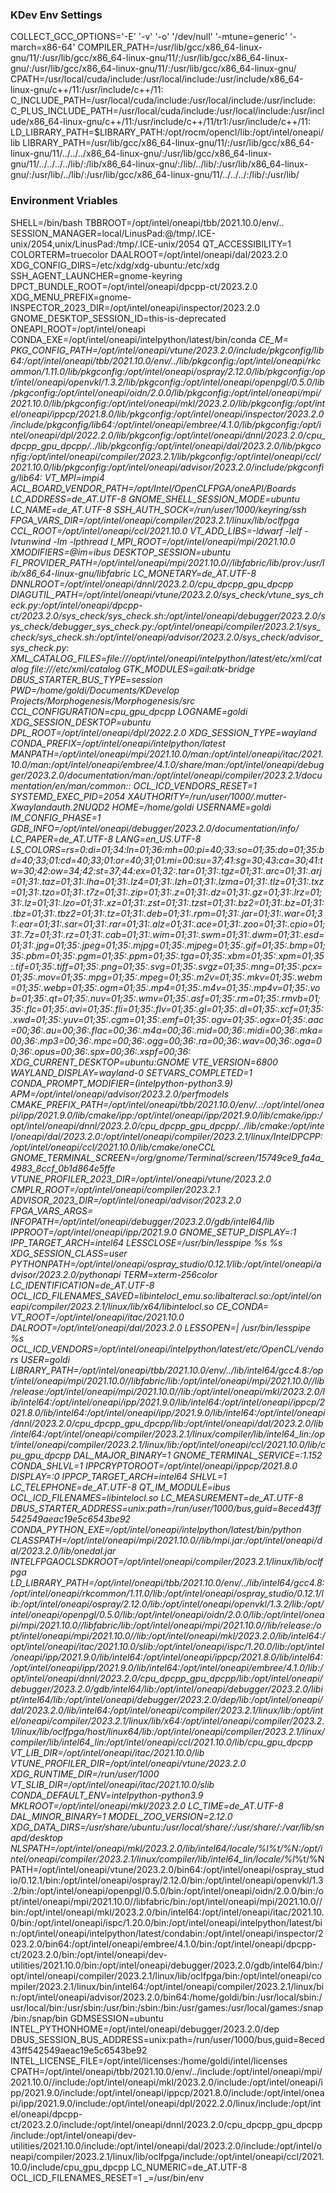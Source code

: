 ### KDev Env Settings

COLLECT_GCC_OPTIONS='-E' '-v' '-o' '/dev/null' '-mtune=generic' '-march=x86-64'
COMPILER_PATH=/usr/lib/gcc/x86_64-linux-gnu/11/:/usr/lib/gcc/x86_64-linux-gnu/11/:/usr/lib/gcc/x86_64-linux-gnu/:/usr/lib/gcc/x86_64-linux-gnu/11/:/usr/lib/gcc/x86_64-linux-gnu/
CPATH=/usr/local/cuda/include:/usr/local/include:/usr/include/x86_64-linux-gnu/c++/11:/usr/include/c++/11:
C_INCLUDE_PATH=/usr/local/cuda/include:/usr/local/include:/usr/include:
C_PLUS_INCLUDE_PATH=/usr/local/cuda/include:/usr/local/include:/usr/include/x86_64-linux-gnu/c++/11:/usr/include/c++/11/tr1:/usr/include/c++/11:
LD_LIBRARY_PATH=$LIBRARY_PATH:/opt/rocm/opencl/lib:/opt/intel/oneapi/lib
LIBRARY_PATH=/usr/lib/gcc/x86_64-linux-gnu/11/:/usr/lib/gcc/x86_64-linux-gnu/11/../../../x86_64-linux-gnu/:/usr/lib/gcc/x86_64-linux-gnu/11/../../../../lib/:/lib/x86_64-linux-gnu/:/lib/../lib/:/usr/lib/x86_64-linux-gnu/:/usr/lib/../lib/:/usr/lib/gcc/x86_64-linux-gnu/11/../../../:/lib/:/usr/lib/


### Environment Vriables

SHELL=/bin/bash
TBBROOT=/opt/intel/oneapi/tbb/2021.10.0/env/..
SESSION_MANAGER=local/LinusPad:@/tmp/.ICE-unix/2054,unix/LinusPad:/tmp/.ICE-unix/2054
QT_ACCESSIBILITY=1
COLORTERM=truecolor
DAALROOT=/opt/intel/oneapi/dal/2023.2.0
XDG_CONFIG_DIRS=/etc/xdg/xdg-ubuntu:/etc/xdg
SSH_AGENT_LAUNCHER=gnome-keyring
DPCT_BUNDLE_ROOT=/opt/intel/oneapi/dpcpp-ct/2023.2.0
XDG_MENU_PREFIX=gnome-
INSPECTOR_2023_DIR=/opt/intel/oneapi/inspector/2023.2.0
GNOME_DESKTOP_SESSION_ID=this-is-deprecated
ONEAPI_ROOT=/opt/intel/oneapi
CONDA_EXE=/opt/intel/oneapi/intelpython/latest/bin/conda
_CE_M=
PKG_CONFIG_PATH=/opt/intel/oneapi/vtune/2023.2.0/include/pkgconfig/lib64:/opt/intel/oneapi/tbb/2021.10.0/env/../lib/pkgconfig:/opt/intel/oneapi/rkcommon/1.11.0/lib/pkgconfig:/opt/intel/oneapi/ospray/2.12.0/lib/pkgconfig:/opt/intel/oneapi/openvkl/1.3.2/lib/pkgconfig:/opt/intel/oneapi/openpgl/0.5.0/lib/pkgconfig:/opt/intel/oneapi/oidn/2.0.0/lib/pkgconfig:/opt/intel/oneapi/mpi/2021.10.0/lib/pkgconfig:/opt/intel/oneapi/mkl/2023.2.0/lib/pkgconfig:/opt/intel/oneapi/ippcp/2021.8.0/lib/pkgconfig:/opt/intel/oneapi/inspector/2023.2.0/include/pkgconfig/lib64:/opt/intel/oneapi/embree/4.1.0/lib/pkgconfig:/opt/intel/oneapi/dpl/2022.2.0/lib/pkgconfig:/opt/intel/oneapi/dnnl/2023.2.0/cpu_dpcpp_gpu_dpcpp/../lib/pkgconfig:/opt/intel/oneapi/dal/2023.2.0/lib/pkgconfig:/opt/intel/oneapi/compiler/2023.2.1/lib/pkgconfig:/opt/intel/oneapi/ccl/2021.10.0/lib/pkgconfig:/opt/intel/oneapi/advisor/2023.2.0/include/pkgconfig/lib64:
VT_MPI=impi4
ACL_BOARD_VENDOR_PATH=/opt/Intel/OpenCLFPGA/oneAPI/Boards
LC_ADDRESS=de_AT.UTF-8
GNOME_SHELL_SESSION_MODE=ubuntu
LC_NAME=de_AT.UTF-8
SSH_AUTH_SOCK=/run/user/1000/keyring/ssh
FPGA_VARS_DIR=/opt/intel/oneapi/compiler/2023.2.1/linux/lib/oclfpga
CCL_ROOT=/opt/intel/oneapi/ccl/2021.10.0
VT_ADD_LIBS=-ldwarf -lelf -lvtunwind -lm -lpthread
I_MPI_ROOT=/opt/intel/oneapi/mpi/2021.10.0
XMODIFIERS=@im=ibus
DESKTOP_SESSION=ubuntu
FI_PROVIDER_PATH=/opt/intel/oneapi/mpi/2021.10.0//libfabric/lib/prov:/usr/lib/x86_64-linux-gnu/libfabric
LC_MONETARY=de_AT.UTF-8
DNNLROOT=/opt/intel/oneapi/dnnl/2023.2.0/cpu_dpcpp_gpu_dpcpp
DIAGUTIL_PATH=/opt/intel/oneapi/vtune/2023.2.0/sys_check/vtune_sys_check.py:/opt/intel/oneapi/dpcpp-ct/2023.2.0/sys_check/sys_check.sh:/opt/intel/oneapi/debugger/2023.2.0/sys_check/debugger_sys_check.py:/opt/intel/oneapi/compiler/2023.2.1/sys_check/sys_check.sh:/opt/intel/oneapi/advisor/2023.2.0/sys_check/advisor_sys_check.py:
XML_CATALOG_FILES=file:///opt/intel/oneapi/intelpython/latest/etc/xml/catalog file:///etc/xml/catalog
GTK_MODULES=gail:atk-bridge
DBUS_STARTER_BUS_TYPE=session
PWD=/home/goldi/Documents/KDevelop Projects/Morphogenesis/Morphogenesis/src
CCL_CONFIGURATION=cpu_gpu_dpcpp
LOGNAME=goldi
XDG_SESSION_DESKTOP=ubuntu
DPL_ROOT=/opt/intel/oneapi/dpl/2022.2.0
XDG_SESSION_TYPE=wayland
CONDA_PREFIX=/opt/intel/oneapi/intelpython/latest
MANPATH=/opt/intel/oneapi/mpi/2021.10.0/man:/opt/intel/oneapi/itac/2021.10.0/man:/opt/intel/oneapi/embree/4.1.0/share/man:/opt/intel/oneapi/debugger/2023.2.0/documentation/man:/opt/intel/oneapi/compiler/2023.2.1/documentation/en/man/common::
OCL_ICD_VENDORS_RESET=1
SYSTEMD_EXEC_PID=2054
XAUTHORITY=/run/user/1000/.mutter-Xwaylandauth.2NUQD2
HOME=/home/goldi
USERNAME=goldi
IM_CONFIG_PHASE=1
GDB_INFO=/opt/intel/oneapi/debugger/2023.2.0/documentation/info/
LC_PAPER=de_AT.UTF-8
LANG=en_US.UTF-8
LS_COLORS=rs=0:di=01;34:ln=01;36:mh=00:pi=40;33:so=01;35:do=01;35:bd=40;33;01:cd=40;33;01:or=40;31;01:mi=00:su=37;41:sg=30;43:ca=30;41:tw=30;42:ow=34;42:st=37;44:ex=01;32:*.tar=01;31:*.tgz=01;31:*.arc=01;31:*.arj=01;31:*.taz=01;31:*.lha=01;31:*.lz4=01;31:*.lzh=01;31:*.lzma=01;31:*.tlz=01;31:*.txz=01;31:*.tzo=01;31:*.t7z=01;31:*.zip=01;31:*.z=01;31:*.dz=01;31:*.gz=01;31:*.lrz=01;31:*.lz=01;31:*.lzo=01;31:*.xz=01;31:*.zst=01;31:*.tzst=01;31:*.bz2=01;31:*.bz=01;31:*.tbz=01;31:*.tbz2=01;31:*.tz=01;31:*.deb=01;31:*.rpm=01;31:*.jar=01;31:*.war=01;31:*.ear=01;31:*.sar=01;31:*.rar=01;31:*.alz=01;31:*.ace=01;31:*.zoo=01;31:*.cpio=01;31:*.7z=01;31:*.rz=01;31:*.cab=01;31:*.wim=01;31:*.swm=01;31:*.dwm=01;31:*.esd=01;31:*.jpg=01;35:*.jpeg=01;35:*.mjpg=01;35:*.mjpeg=01;35:*.gif=01;35:*.bmp=01;35:*.pbm=01;35:*.pgm=01;35:*.ppm=01;35:*.tga=01;35:*.xbm=01;35:*.xpm=01;35:*.tif=01;35:*.tiff=01;35:*.png=01;35:*.svg=01;35:*.svgz=01;35:*.mng=01;35:*.pcx=01;35:*.mov=01;35:*.mpg=01;35:*.mpeg=01;35:*.m2v=01;35:*.mkv=01;35:*.webm=01;35:*.webp=01;35:*.ogm=01;35:*.mp4=01;35:*.m4v=01;35:*.mp4v=01;35:*.vob=01;35:*.qt=01;35:*.nuv=01;35:*.wmv=01;35:*.asf=01;35:*.rm=01;35:*.rmvb=01;35:*.flc=01;35:*.avi=01;35:*.fli=01;35:*.flv=01;35:*.gl=01;35:*.dl=01;35:*.xcf=01;35:*.xwd=01;35:*.yuv=01;35:*.cgm=01;35:*.emf=01;35:*.ogv=01;35:*.ogx=01;35:*.aac=00;36:*.au=00;36:*.flac=00;36:*.m4a=00;36:*.mid=00;36:*.midi=00;36:*.mka=00;36:*.mp3=00;36:*.mpc=00;36:*.ogg=00;36:*.ra=00;36:*.wav=00;36:*.oga=00;36:*.opus=00;36:*.spx=00;36:*.xspf=00;36:
XDG_CURRENT_DESKTOP=ubuntu:GNOME
VTE_VERSION=6800
WAYLAND_DISPLAY=wayland-0
SETVARS_COMPLETED=1
CONDA_PROMPT_MODIFIER=(intelpython-python3.9)
APM=/opt/intel/oneapi/advisor/2023.2.0/perfmodels
CMAKE_PREFIX_PATH=/opt/intel/oneapi/tbb/2021.10.0/env/..:/opt/intel/oneapi/ipp/2021.9.0/lib/cmake/ipp:/opt/intel/oneapi/ipp/2021.9.0/lib/cmake/ipp:/opt/intel/oneapi/dnnl/2023.2.0/cpu_dpcpp_gpu_dpcpp/../lib/cmake:/opt/intel/oneapi/dal/2023.2.0:/opt/intel/oneapi/compiler/2023.2.1/linux/IntelDPCPP:/opt/intel/oneapi/ccl/2021.10.0/lib/cmake/oneCCL
GNOME_TERMINAL_SCREEN=/org/gnome/Terminal/screen/15749ce9_fa4a_4983_8ccf_0b1d864e5ffe
VTUNE_PROFILER_2023_DIR=/opt/intel/oneapi/vtune/2023.2.0
CMPLR_ROOT=/opt/intel/oneapi/compiler/2023.2.1
ADVISOR_2023_DIR=/opt/intel/oneapi/advisor/2023.2.0
FPGA_VARS_ARGS=
INFOPATH=/opt/intel/oneapi/debugger/2023.2.0/gdb/intel64/lib
IPPROOT=/opt/intel/oneapi/ipp/2021.9.0
GNOME_SETUP_DISPLAY=:1
IPP_TARGET_ARCH=intel64
LESSCLOSE=/usr/bin/lesspipe %s %s
XDG_SESSION_CLASS=user
PYTHONPATH=/opt/intel/oneapi/ospray_studio/0.12.1/lib:/opt/intel/oneapi/advisor/2023.2.0/pythonapi
TERM=xterm-256color
LC_IDENTIFICATION=de_AT.UTF-8
OCL_ICD_FILENAMES_SAVED=libintelocl_emu.so:libalteracl.so:/opt/intel/oneapi/compiler/2023.2.1/linux/lib/x64/libintelocl.so
_CE_CONDA=
VT_ROOT=/opt/intel/oneapi/itac/2021.10.0
DALROOT=/opt/intel/oneapi/dal/2023.2.0
LESSOPEN=| /usr/bin/lesspipe %s
OCL_ICD_VENDORS=/opt/intel/oneapi/intelpython/latest/etc/OpenCL/vendors
USER=goldi
LIBRARY_PATH=/opt/intel/oneapi/tbb/2021.10.0/env/../lib/intel64/gcc4.8:/opt/intel/oneapi/mpi/2021.10.0//libfabric/lib:/opt/intel/oneapi/mpi/2021.10.0//lib/release:/opt/intel/oneapi/mpi/2021.10.0//lib:/opt/intel/oneapi/mkl/2023.2.0/lib/intel64:/opt/intel/oneapi/ipp/2021.9.0/lib/intel64:/opt/intel/oneapi/ippcp/2021.8.0/lib/intel64:/opt/intel/oneapi/ipp/2021.9.0/lib/intel64:/opt/intel/oneapi/dnnl/2023.2.0/cpu_dpcpp_gpu_dpcpp/lib:/opt/intel/oneapi/dal/2023.2.0/lib/intel64:/opt/intel/oneapi/compiler/2023.2.1/linux/compiler/lib/intel64_lin:/opt/intel/oneapi/compiler/2023.2.1/linux/lib:/opt/intel/oneapi/ccl/2021.10.0/lib/cpu_gpu_dpcpp
DAL_MAJOR_BINARY=1
GNOME_TERMINAL_SERVICE=:1.152
CONDA_SHLVL=1
IPPCRYPTOROOT=/opt/intel/oneapi/ippcp/2021.8.0
DISPLAY=:0
IPPCP_TARGET_ARCH=intel64
SHLVL=1
LC_TELEPHONE=de_AT.UTF-8
QT_IM_MODULE=ibus
OCL_ICD_FILENAMES=libintelocl.so
LC_MEASUREMENT=de_AT.UTF-8
DBUS_STARTER_ADDRESS=unix:path=/run/user/1000/bus,guid=8eced43ff542549aeac19e5c6543be92
CONDA_PYTHON_EXE=/opt/intel/oneapi/intelpython/latest/bin/python
CLASSPATH=/opt/intel/oneapi/mpi/2021.10.0//lib/mpi.jar:/opt/intel/oneapi/dal/2023.2.0/lib/onedal.jar
INTELFPGAOCLSDKROOT=/opt/intel/oneapi/compiler/2023.2.1/linux/lib/oclfpga
LD_LIBRARY_PATH=/opt/intel/oneapi/tbb/2021.10.0/env/../lib/intel64/gcc4.8:/opt/intel/oneapi/rkcommon/1.11.0/lib:/opt/intel/oneapi/ospray_studio/0.12.1/lib:/opt/intel/oneapi/ospray/2.12.0/lib:/opt/intel/oneapi/openvkl/1.3.2/lib:/opt/intel/oneapi/openpgl/0.5.0/lib:/opt/intel/oneapi/oidn/2.0.0/lib:/opt/intel/oneapi/mpi/2021.10.0//libfabric/lib:/opt/intel/oneapi/mpi/2021.10.0//lib/release:/opt/intel/oneapi/mpi/2021.10.0//lib:/opt/intel/oneapi/mkl/2023.2.0/lib/intel64:/opt/intel/oneapi/itac/2021.10.0/slib:/opt/intel/oneapi/ispc/1.20.0/lib:/opt/intel/oneapi/ipp/2021.9.0/lib/intel64:/opt/intel/oneapi/ippcp/2021.8.0/lib/intel64:/opt/intel/oneapi/ipp/2021.9.0/lib/intel64:/opt/intel/oneapi/embree/4.1.0/lib:/opt/intel/oneapi/dnnl/2023.2.0/cpu_dpcpp_gpu_dpcpp/lib:/opt/intel/oneapi/debugger/2023.2.0/gdb/intel64/lib:/opt/intel/oneapi/debugger/2023.2.0/libipt/intel64/lib:/opt/intel/oneapi/debugger/2023.2.0/dep/lib:/opt/intel/oneapi/dal/2023.2.0/lib/intel64:/opt/intel/oneapi/compiler/2023.2.1/linux/lib:/opt/intel/oneapi/compiler/2023.2.1/linux/lib/x64:/opt/intel/oneapi/compiler/2023.2.1/linux/lib/oclfpga/host/linux64/lib:/opt/intel/oneapi/compiler/2023.2.1/linux/compiler/lib/intel64_lin:/opt/intel/oneapi/ccl/2021.10.0/lib/cpu_gpu_dpcpp
VT_LIB_DIR=/opt/intel/oneapi/itac/2021.10.0/lib
VTUNE_PROFILER_DIR=/opt/intel/oneapi/vtune/2023.2.0
XDG_RUNTIME_DIR=/run/user/1000
VT_SLIB_DIR=/opt/intel/oneapi/itac/2021.10.0/slib
CONDA_DEFAULT_ENV=intelpython-python3.9
MKLROOT=/opt/intel/oneapi/mkl/2023.2.0
LC_TIME=de_AT.UTF-8
DAL_MINOR_BINARY=1
MODEL_ZOO_VERSION=2.12.0
XDG_DATA_DIRS=/usr/share/ubuntu:/usr/local/share/:/usr/share/:/var/lib/snapd/desktop
NLSPATH=/opt/intel/oneapi/mkl/2023.2.0/lib/intel64/locale/%l_%t/%N:/opt/intel/oneapi/compiler/2023.2.1/linux/compiler/lib/intel64_lin/locale/%l_%t/%N
PATH=/opt/intel/oneapi/vtune/2023.2.0/bin64:/opt/intel/oneapi/ospray_studio/0.12.1/bin:/opt/intel/oneapi/ospray/2.12.0/bin:/opt/intel/oneapi/openvkl/1.3.2/bin:/opt/intel/oneapi/openpgl/0.5.0/bin:/opt/intel/oneapi/oidn/2.0.0/bin:/opt/intel/oneapi/mpi/2021.10.0//libfabric/bin:/opt/intel/oneapi/mpi/2021.10.0//bin:/opt/intel/oneapi/mkl/2023.2.0/bin/intel64:/opt/intel/oneapi/itac/2021.10.0/bin:/opt/intel/oneapi/ispc/1.20.0/bin:/opt/intel/oneapi/intelpython/latest/bin:/opt/intel/oneapi/intelpython/latest/condabin:/opt/intel/oneapi/inspector/2023.2.0/bin64:/opt/intel/oneapi/embree/4.1.0/bin:/opt/intel/oneapi/dpcpp-ct/2023.2.0/bin:/opt/intel/oneapi/dev-utilities/2021.10.0/bin:/opt/intel/oneapi/debugger/2023.2.0/gdb/intel64/bin:/opt/intel/oneapi/compiler/2023.2.1/linux/lib/oclfpga/bin:/opt/intel/oneapi/compiler/2023.2.1/linux/bin/intel64:/opt/intel/oneapi/compiler/2023.2.1/linux/bin:/opt/intel/oneapi/advisor/2023.2.0/bin64:/home/goldi/bin:/usr/local/sbin:/usr/local/bin:/usr/sbin:/usr/bin:/sbin:/bin:/usr/games:/usr/local/games:/snap/bin:/snap/bin
GDMSESSION=ubuntu
INTEL_PYTHONHOME=/opt/intel/oneapi/debugger/2023.2.0/dep
DBUS_SESSION_BUS_ADDRESS=unix:path=/run/user/1000/bus,guid=8eced43ff542549aeac19e5c6543be92
INTEL_LICENSE_FILE=/opt/intel/licenses:/home/goldi/intel/licenses
CPATH=/opt/intel/oneapi/tbb/2021.10.0/env/../include:/opt/intel/oneapi/mpi/2021.10.0//include:/opt/intel/oneapi/mkl/2023.2.0/include:/opt/intel/oneapi/ipp/2021.9.0/include:/opt/intel/oneapi/ippcp/2021.8.0/include:/opt/intel/oneapi/ipp/2021.9.0/include:/opt/intel/oneapi/dpl/2022.2.0/linux/include:/opt/intel/oneapi/dpcpp-ct/2023.2.0/include:/opt/intel/oneapi/dnnl/2023.2.0/cpu_dpcpp_gpu_dpcpp/include:/opt/intel/oneapi/dev-utilities/2021.10.0/include:/opt/intel/oneapi/dal/2023.2.0/include:/opt/intel/oneapi/compiler/2023.2.1/linux/lib/oclfpga/include:/opt/intel/oneapi/ccl/2021.10.0/include/cpu_gpu_dpcpp
LC_NUMERIC=de_AT.UTF-8
OCL_ICD_FILENAMES_RESET=1
_=/usr/bin/env
